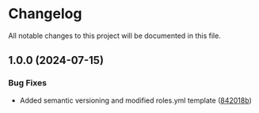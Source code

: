 # Changelog

All notable changes to this project will be documented in this file.

## 1.0.0 (2024-07-15)


### Bug Fixes

* Added semantic versioning and modified roles.yml template ([842018b](https://github.com/axetrading/terraform-helm-aws-cronjob/commit/842018b68d70e174a0fa884c772f5e614d6b4283))
